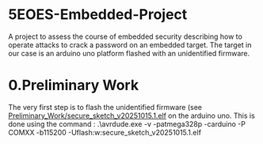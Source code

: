 # 5EOES-Embedded-Project
A project to assess the course of embedded security describing how to operate attacks to crack a password on an embedded target. The target in our case is an arduino uno platform flashed with an unidentified firmware.

# 0.Preliminary Work
The very first step is to flash the unidentified firmware (see [Preliminary_Work/secure_sketch_v20251015.1.elf](#Preliminary_Work) on the arduino uno. 
This is done using the command :
.\avrdude.exe -v -patmega328p -carduino -P COMXX -b115200 -Uflash:w:secure_sketch_v20251015.1.elf 
